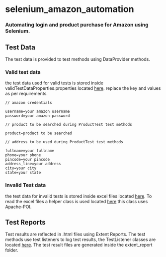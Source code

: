 # selenium_amazon_automation
### Automating login and product purchase for Amazon using Selenium.

## Test Data
The test data is provided to test methods using DataProvider methods.
### Valid test data
the test data used for valid tests is stored inside validTestDataProperties.properties located [here](https://github.com/KBaria/selenium_amazon_automation/tree/master/src/test/java/com/selenium/amazon_automation/config).
replace the key and values as per requirements.
```
// amazon credentials

username=your amazon username
password=your amazon password

// product to be searched during ProductTest test methods

product=product to be searched

// address to be used during ProductTest test methods

fullname=your fullname
phone=your phone
pincode=your pincode
address_line=your address
city=your city
state=your state
```

### Invalid Test data
the test data for invalid tests is stored inside excel files located [here](https://github.com/KBaria/selenium_amazon_automation/tree/master/test-data). 
To read the excel files a helper class is used located [here](https://github.com/KBaria/selenium_amazon_automation/blob/master/src/test/java/com/selenium/amazon_automation/util/ExcelReader.java) this class uses Apache-POI.

## Test Reports
Test results are reflected in .html files using Extent Reports. The test methods use test listeners to log test results, the TestListener classes are located [here](https://github.com/KBaria/selenium_amazon_automation/tree/master/src/test/java/com/selenium/amazon_automation/util).
The test result files are generated inside the extent_report folder.
